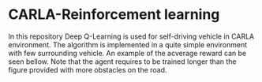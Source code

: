 # CARLA-Reinforcement learning
In this repository Deep Q-Learning is used for self-driving vehicle in CARLA environment. The algorithm is implemented in a quite simple environment with few surrounding vehicle. An example of the acverage reward can be seen bellow. Note that the agent requires to be trained longer than the figure provided with more obstacles on the road. 
